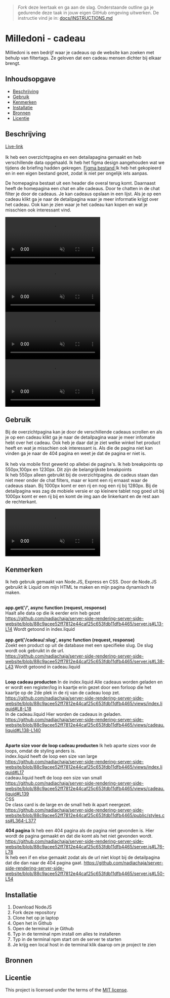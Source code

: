 > _Fork_ deze leertaak en ga aan de slag. Onderstaande outline ga je gedurende deze taak in jouw eigen GitHub omgeving uitwerken. De instructie vind je in: [docs/INSTRUCTIONS.md](docs/INSTRUCTIONS.md)

# Milledoni - cadeau
Milliedoni is een bedrijf waar je cadeaus op de website kan zoeken met behulp van filtertags. Ze geloven dat een cadeau mensen dichter bij elkaar brengt. 

## Inhoudsopgave

  * [Beschrijving](#beschrijving)
  * [Gebruik](#gebruik)
  * [Kenmerken](#kenmerken)
  * [Installatie](#installatie)
  * [Bronnen](#bronnen)
  * [Licentie](#licentie)

## Beschrijving
[Live-link](https://server-side-rendering-server-side-website-v1wv.onrender.com/) <br>
<br>
Ik heb een overzichtpagina en een detailapagina gemaakt en heb verschillende data opgehaald. Ik heb het figma design aangehouden wat we tijdens de briefing hadden gekregen. 
[Figma bestand ]([url](https://www.figma.com/design/iSlNaEtdQrLDkBoUJpikUh/Untitled?node-id=0-1&p=f&t=zax0UBdNOr0g0Dwh-0)) Ik heb het gekopieerd en in een eigen bestand gezet, zodat ik niet per ongelijk iets aanpas. 

De homepagina bestaat uit een header die overal terug komt. Daarnaast heeft de homepagina een chat en alle cadeaus. Door te chatten in de chat filter je door de cadeaus. Je kan cadeaus opslaan in een lijst. Als je op een cadeau klikt ga je naar de detailpagina waar je meer informatie krijgt over het cadeau. Ook kan je zien waar je het cadeau kan kopen en wat je misschien ook interessant vind. 

<video src="https://github.com/user-attachments/assets/02293021-f309-4d8c-837d-b8802e4ac642" controls muted autoplay playsinline></video>
<video src="https://github.com/user-attachments/assets/501405e4-da26-4bc2-8645-e5152a7637a9" controls muted autoplay playsinline></video>
<video src="https://github.com/user-attachments/assets/e5ff1ec7-5967-4551-a6f5-b168eef0dfb5" controls muted autoplay playsinline></video>
<video src="https://github.com/user-attachments/assets/7fc0fffc-17bf-4954-8d77-d6721e6834f5" controls muted autoplay playsinline></video>


## Gebruik
Bij de overzichtpagina kan je door de verschillende cadeaus scrollen en als je op een cadeau klikt ga je naar de detailpagina waar je meer infomatie hebt over het cadeau. Ook heb je daar dat je ziet welke winkel het product heeft en wat je misschien ook interessant is. Als die de pagina niet kan vinden ga je naar de 404 pagina en weet je dat de pagina er niet is. <br>
<br>
Ik heb via mobile first gewerkt op allebei de pagina's. Ik heb breakpoints op 550px,100px en 1230px. Dit zijn de belangrijkste breakpoints <br>
Ik heb 550px alleen gebruikt bij de overzichtpagina. de cadeus staan dan niet meer onder de chat filters, maar er komt een rij ernaast waar de cadeaus staan. Bij 1000px komt er een rij en nog een rij bij 1280px.
Bij de detailpagina was zag de mobiele versie er op kleinere tablet nog goed uit bij 1000px komt er een rij bij en komt de img aan de linkerkant en de rest aan de rechterkant. 

<video src="https://github.com/user-attachments/assets/28586cbd-8a73-497a-8bc1-252560d16553" controls muted autoplay playsinline></video>

## Kenmerken
<!-- Bij Kenmerken staat welke technieken zijn gebruikt en hoe. Wat is de HTML structuur? Wat zijn de belangrijkste dingen in CSS? Wat is er met Javascript gedaan en hoe? Misschien heb je een framwork of library gebruikt? -->

Ik heb gebruik gemaakt van Node.JS, Express en CSS. Door de Node.JS gebruikt ik Liquid om mijn HTML te maken en mijn pagina dynamisch te maken. <br>
<br>

**app.get('/', async function (request, response)** <br>
Haalt alle data op die ik eerder erin heb gezet <br>
https://github.com/nadiachaja/server-side-rendering-server-side-website/blob/88c9acee52ff7812e44caf25c653fdb11dfb4465/server.js#L13-L14
Wordt getoond in index.liquid
<br>
<br>
**app.get('/cadeau/:slug', async function (request, response)** <br>
Zoekt een product op uit de database met een specifieke slug. De slug wordt ook gebruikt in de url. <br>
https://github.com/nadiachaja/server-side-rendering-server-side-website/blob/88c9acee52ff7812e44caf25c653fdb11dfb4465/server.js#L38-L43
Wordt getoond in cadeau.liquid
<br>
<br>

**Loop cadeau producten** 
In de index.liquid
Alle cadeaus worden geladen en er wordt een register/log in kaartje erin gezet door een forloop die het kaartje op de 2de plek in de rij van de cadeau loop zet.
https://github.com/nadiachaja/server-side-rendering-server-side-website/blob/88c9acee52ff7812e44caf25c653fdb11dfb4465/views/index.liquid#L8-L18
<br>
In de cadeau.liquid 
Hier worden de cadeaus in geladen.
https://github.com/nadiachaja/server-side-rendering-server-side-website/blob/88c9acee52ff7812e44caf25c653fdb11dfb4465/views/cadeau.liquid#L138-L140
<br>
<br>

**Aparte size voor de loop cadeau producten**
Ik heb aparte sizes voor de loops, omdat de styling anders is.
<br>
index.liquid heeft de loop een size van large
https://github.com/nadiachaja/server-side-rendering-server-side-website/blob/88c9acee52ff7812e44caf25c653fdb11dfb4465/views/index.liquid#L17
<br>
cadeau.liquid heeft de loop een size van small
https://github.com/nadiachaja/server-side-rendering-server-side-website/blob/88c9acee52ff7812e44caf25c653fdb11dfb4465/views/cadeau.liquid#L139
<br>
CSS <br>
De class card is de large en de small heb ik apart neergezet.
https://github.com/nadiachaja/server-side-rendering-server-side-website/blob/88c9acee52ff7812e44caf25c653fdb11dfb4465/public/styles.css#L364-L377

**404 pagina**
Ik heb een 404 pagina als de pagina niet gevonden is.
Hier wordt de pagina gemaakt en dat die komt als het niet gevonden wordt. 
https://github.com/nadiachaja/server-side-rendering-server-side-website/blob/88c9acee52ff7812e44caf25c653fdb11dfb4465/server.js#L76-L78
<br>
Ik heb een if en else gemaakt zodat als de url niet klopt bij de detailpagina dat die dan naar de 404 pagina gaat.
https://github.com/nadiachaja/server-side-rendering-server-side-website/blob/88c9acee52ff7812e44caf25c653fdb11dfb4465/server.js#L50-L54


## Installatie
1. Download NodeJS
2. Fork deze repository
3. Clone het op je laptop
4. Open het in Github
5. Open de terminal in je Github
6. Typ in de terminal npm install om alles te installeren 
7. Typ in de terminal npm start om de server te starten
8. Je krijg een local host in de terminal klik daarop om je project te zien

## Bronnen

## Licentie

This project is licensed under the terms of the [MIT license](./LICENSE).
